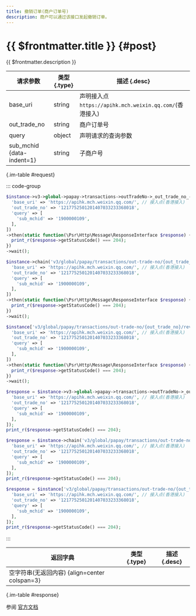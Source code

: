 ```yaml
---
title: 撤销订单(商户订单号)
description: 商户可以通过该接口发起撤销订单。
---
```


# {{ $frontmatter.title }} {#post}

{{ $frontmatter.description }}

| 请求参数 | 类型 {.type} | 描述 {.desc}
| --- | --- | ---
| base_uri | string | 声明接入点`https://apihk.mch.weixin.qq.com/`(香港接入)
| out_trade_no | string | 商户订单号
| query | object | 声明请求的查询参数
| sub_mchid {data-indent=1} | string | 子商户号

{.im-table #request}

::: code-group

```php [异步纯链式]
$instance->v3->global->papay->transactions->outTradeNo->_out_trade_no_->reverse->postAsync([
  'base_uri' => 'https://apihk.mch.weixin.qq.com/', // 接入点(香港接入)
  'out_trade_no' => '1217752501201407033233368018',
  'query' => [
    'sub_mchid' => '1900000109',
  ],
])
->then(static function(\Psr\Http\Message\ResponseInterface $response) {
  print_r($response->getStatusCode() === 204);
})
->wait();
```

```php [异步声明式]
$instance->chain('v3/global/papay/transactions/out-trade-no/{out_trade_no}/reverse')->postAsync([
  'base_uri' => 'https://apihk.mch.weixin.qq.com/', // 接入点(香港接入)
  'out_trade_no' => '1217752501201407033233368018',
  'query' => [
    'sub_mchid' => '1900000109',
  ],
])
->then(static function(\Psr\Http\Message\ResponseInterface $response) {
  print_r($response->getStatusCode() === 204);
})
->wait();
```

```php [异步属性式]
$instance['v3/global/papay/transactions/out-trade-no/{out_trade_no}/reverse']->postAsync([
  'base_uri' => 'https://apihk.mch.weixin.qq.com/', // 接入点(香港接入)
  'out_trade_no' => '1217752501201407033233368018',
  'query' => [
    'sub_mchid' => '1900000109',
  ],
])
->then(static function(\Psr\Http\Message\ResponseInterface $response) {
  print_r($response->getStatusCode() === 204);
})
->wait();
```

```php [同步纯链式]
$response = $instance->v3->global->papay->transactions->outTradeNo->_out_trade_no_->reverse->post([
  'base_uri' => 'https://apihk.mch.weixin.qq.com/', // 接入点(香港接入)
  'out_trade_no' => '1217752501201407033233368018',
  'query' => [
    'sub_mchid' => '1900000109',
  ],
]);
print_r($response->getStatusCode() === 204);
```

```php [同步声明式]
$response = $instance->chain('v3/global/papay/transactions/out-trade-no/{out_trade_no}/reverse')->post([
  'base_uri' => 'https://apihk.mch.weixin.qq.com/', // 接入点(香港接入)
  'out_trade_no' => '1217752501201407033233368018',
  'query' => [
    'sub_mchid' => '1900000109',
  ],
]);
print_r($response->getStatusCode() === 204);
```

```php [同步属性式]
$response = $instance['v3/global/papay/transactions/out-trade-no/{out_trade_no}/reverse']->post([
  'base_uri' => 'https://apihk.mch.weixin.qq.com/', // 接入点(香港接入)
  'out_trade_no' => '1217752501201407033233368018',
  'query' => [
    'sub_mchid' => '1900000109',
  ],
]);
print_r($response->getStatusCode() === 204);
```

:::

| 返回字典 | 类型 {.type} | 描述 {.desc}
| --- | --- | ---
| 空字符串(无返回内容) {align=center colspan=3}

{.im-table #response}

参阅 [官方文档](https://pay.weixin.qq.com/wiki/doc/api_external/ch/apis/chapter5_1_10.shtml)
